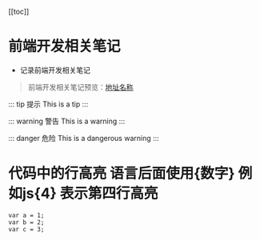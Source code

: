 
 [[toc]] 

# 前端开发相关笔记

- 记录前端开发相关笔记

> 前端开发相关笔记预览：[地址名称](http://www.url.com "alt text")


::: tip 提示
This is a tip
:::

::: warning 警告
This is a warning
:::

::: danger 危险
This is a dangerous warning
:::

# 代码中的行高亮 语言后面使用{数字} 例如js{4} 表示第四行高亮
```js{2}
var a = 1;
var b = 2;
var c = 3;
```